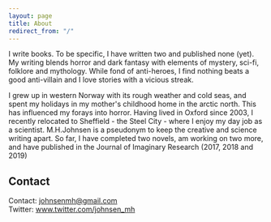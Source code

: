 ```yaml
---
layout: page
title: About
redirect_from: "/"
---
```

I write books. To be specific, I have written two and published none (yet). My writing blends horror and dark fantasy with elements of mystery, sci-fi, folklore and mythology. 	While fond of anti-heroes, I find nothing beats a good anti-villain and I love stories with a vicious streak. 

I grew up in western Norway with its rough weather and cold seas, and spent my holidays in my mother's childhood home in the arctic north. This has influenced my forays into horror. Having lived in Oxford since 2003, I recently relocated to Sheffield - the Steel City - where I enjoy my day job as a scientist. M.H.Johnsen is a pseudonym to keep the creative and science writing apart. So far, I have completed two novels, am working on two more, and have published in the Journal of Imaginary Research (2017, 2018 and 2019)
## Contact
  

Contact: <johnsenmh@gmail.com><br>
Twitter: <a href="https://twitter.com/johnsen_mh">www.twitter.com/johnsen_mh</a><br>
 
